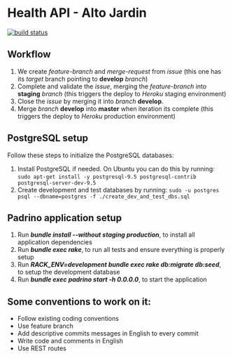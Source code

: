 Health API - Alto Jardin
========================

[![build status](https://gitlab.com/fiuba-memo2/tp2/altojardin-api/badges/master/pipeline.svg)](https://gitlab.com/fiuba-memo2/tp2/altojardin-api/commits/master)

## Workflow

1. We create _feature-branch_ and _merge-request_ from _issue_ (this one has its _target_ branch pointing to **develop** _branch_)
2. Complete and validate the _issue_, merging the _feature-branch_ into **staging** _branch_ (this triggers the deploy to _Heroku_ staging environment)
3. Close the _issue_ by merging it into _branch_ **develop**.
4. Merge _branch_ **develop** into **master** when iteration its complete (this triggers the deploy to _Heroku_ production environment)

## PostgreSQL setup

Follow these steps to initialize the PostgreSQL databases:

1. Install PostgreSQL if needed. On Ubuntu you can do this by running:
`sudo apt-get install -y postgresql-9.5 postgresql-contrib postgresql-server-dev-9.5`
1. Create development and test databases by running:
`sudo -u postgres psql --dbname=postgres -f ./create_dev_and_test_dbs.sql`

## Padrino application setup

1. Run **_bundle install --without staging production_**, to install all application dependencies
1. Run **_bundle exec rake_**, to run all tests and ensure everything is properly setup
1. Run **_RACK_ENV=development bundle exec rake db:migrate db:seed_**, to setup the development database
1. Run **_bundle exec padrino start -h 0.0.0.0_**, to start the application

## Some conventions to work on it:

* Follow existing coding conventions
* Use feature branch
* Add descriptive commits messages in English to every commit
* Write code and comments in English
* Use REST routes
